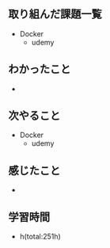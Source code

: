 ## 取り組んだ課題一覧
- Docker
    - udemy

## わかったこと
- 

## 次やること
- Docker
    - udemy

## 感じたこと
- 

## 学習時間
- h(total:251h)

